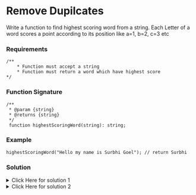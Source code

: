 # Remove Dupilcates

Write a function to find highest scoring word from a string.
Each Letter of a word scores a point according to its position like a=1, b=2, c=3 etc

### Requirements

```
/**
    * Function must accept a string
    * Function must return a word which have highest score
*/
```

### Function Signature

```
/**
 * @param {string}
 * @returns {string}
 */
 function highestScoringWord(string): string;
```

### Example

```
highestScoringWord("Hello my name is Surbhi Goel"); // return Surbhi
```

### Solution

<details>
<summary>Click Here for solution 1</summary>

```
function highestScoringWord(s) {
  const words = s.split(" ");
  const scores = words.map((word) => {
    let score = 0;
    for (let letter of word) {
      score += letter.charCodeAt(0) - 96;
    }
    return score;
  });

  const highestScore = Math.max(...scores);
  const index = scores.findIndex((i) => {
    return i === highestScore;
  });

  return words[index];
}
```

</details>

<details>
<summary>Click Here for solution 2</summary>

```
function highestScoringWord2(s) {
  const words = s.split(" ");
  const scores = words.map((word) => {
    let score = 0;
    for (let letter of word) {
      score += letter.charCodeAt(0) - 96;
    }
    return score;
  });

  let highestScore = 0;
  let index = 0;

  for (let i = 0; i < scores.length; i++) {
    if (scores[i] > highestScore) {
        highestScore = scores[i];
        index = i;
    }
  }

  return words[index];
}
```

</details>
